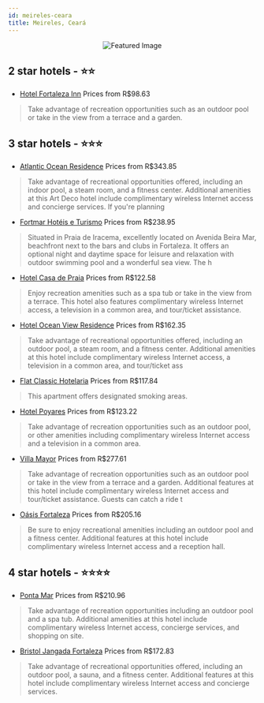 ```yaml
---
id: meireles-ceara
title: Meireles, Ceará
---
```


<center><img src="https://i.travelapi.com/hotels/6000000/5060000/5055800/5055712/0fa3481c_z.jpg" alt="Featured Image" /></center>


##  2 star hotels - ⭐️⭐️

-    [Hotel Fortaleza Inn](https://www.hurb.com/br/hotels/meireles/hotel-fortaleza-inn-JNP-JP027830?cmp=18055) Prices from R$98.63
   > Take advantage of recreation opportunities such as an outdoor pool or take in the view from a terrace and a garden.

##  3 star hotels - ⭐️⭐️⭐️

-    [Atlantic Ocean Residence](https://www.hurb.com/br/hotels/meireles/atlantic-ocean-residence-JNP-JP733646?cmp=18055) Prices from R$343.85
   > Take advantage of recreational opportunities offered, including an indoor pool, a steam room, and a fitness center. Additional amenities at this Art Deco hotel include complimentary wireless Internet access and concierge services. If you're planning 
-    [Fortmar Hotéis e Turismo](https://www.hurb.com/br/hotels/meireles/fortmar-hoteis-e-turismo-JNP-JP234122?cmp=18055) Prices from R$238.95
   > Situated in Praia de Iracema, excellently located on Avenida Beira Mar, beachfront next to the bars and clubs in Fortaleza. It offers an optional night and daytime space for leisure and relaxation with outdoor swimming pool and a wonderful sea view. The h
-    [Hotel Casa de Praia](https://www.hurb.com/br/hotels/meireles/hotel-casa-de-praia-JNP-JP324156?cmp=18055) Prices from R$122.58
   > Enjoy recreation amenities such as a spa tub or take in the view from a terrace. This hotel also features complimentary wireless Internet access, a television in a common area, and tour/ticket assistance.
-    [Hotel Ocean View Residence](https://www.hurb.com/br/hotels/meireles/hotel-ocean-view-residence-JNP-JP052966?cmp=18055) Prices from R$162.35
   > Take advantage of recreational opportunities offered, including an outdoor pool, a steam room, and a fitness center. Additional amenities at this hotel include complimentary wireless Internet access, a television in a common area, and tour/ticket ass
-    [Flat Classic Hotelaria](https://www.hurb.com/br/hotels/meireles/flat-classic-hotelaria-JNP-JP142788?cmp=18055) Prices from R$117.84
   > This apartment offers designated smoking areas.
-    [Hotel Poyares](https://www.hurb.com/br/hotels/meireles/hotel-poyares-JNP-JP729263?cmp=18055) Prices from R$123.22
   > Take advantage of recreation opportunities such as an outdoor pool, or other amenities including complimentary wireless Internet access and a television in a common area.
-    [Villa Mayor](https://www.hurb.com/br/hotels/meireles/villa-mayor-JNP-JP145983?cmp=18055) Prices from R$277.61
   > Take advantage of recreation opportunities such as an outdoor pool or take in the view from a terrace and a garden. Additional features at this hotel include complimentary wireless Internet access and tour/ticket assistance. Guests can catch a ride t
-    [Oásis Fortaleza](https://www.hurb.com/br/hotels/meireles/oasis-fortaleza-JNP-JP142775?cmp=18055) Prices from R$205.16
   > Be sure to enjoy recreational amenities including an outdoor pool and a fitness center. Additional features at this hotel include complimentary wireless Internet access and a reception hall.

##  4 star hotels - ⭐️⭐️⭐️⭐️

-    [Ponta Mar](https://www.hurb.com/br/hotels/meireles/ponta-mar-JNP-JP248308?cmp=18055) Prices from R$210.96
   > Take advantage of recreation opportunities including an outdoor pool and a spa tub. Additional amenities at this hotel include complimentary wireless Internet access, concierge services, and shopping on site.
-    [Bristol Jangada Fortaleza](https://www.hurb.com/br/hotels/meireles/bristol-jangada-fortaleza-JNP-JP053094?cmp=18055) Prices from R$172.83
   > Take advantage of recreational opportunities offered, including an outdoor pool, a sauna, and a fitness center. Additional features at this hotel include complimentary wireless Internet access and concierge services.
